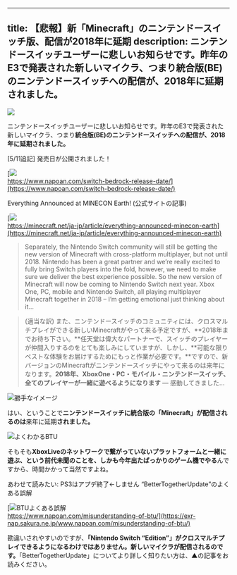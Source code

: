 
---
title: 【悲報】新「Minecraft」のニンテンドースイッチ版、配信が2018年に延期
description: ニンテンドースイッチユーザーに悲しいお知らせです。昨年のE3で発表された新しいマイクラ、つまり統合版(BE)のニンテンドースイッチへの配信が、2018年に延期されました。
---

![](https://cdn-ak.f.st-hatena.com/images/fotolife/s/sasigume/20210208/20210208103158.png)

ニンテンドースイッチユーザーに悲しいお知らせです。昨年のE3で発表された新しいマイクラ、つまり**統合版(BE)のニンテンドースイッチへの配信が、2018年に延期されました。**

\[5/11追記\] 発売日が公開されました！

[![](https://cdn-ak.f.st-hatena.com/images/fotolife/s/sasigume/20210208/20210208091336.png)  
https://www.napoan.com/switch-bedrock-release-date/](https://www.napoan.com/switch-bedrock-release-date/)

Everything Announced at MINECON Earth! (公式サイトの記事)

[![](https://cdn-ak.f.st-hatena.com/images/fotolife/s/sasigume/20210208/20210208114515.png)  
https://minecraft.net/ja-jp/article/everything-announced-minecon-earth](https://minecraft.net/ja-jp/article/everything-announced-minecon-earth)

> Separately, the Nintendo Switch community will still be getting the new version of Minecraft with cross-platform multiplayer, but not until 2018. Nintendo has been a great partner and we’re really excited to fully bring Switch players into the fold, however, we need to make sure we deliver the best experience possible. So the new version of Minecraft will now be coming to Nintendo Switch next year. Xbox One, PC, mobile and Nintendo Switch, all playing multiplayer Minecraft together in 2018 – I’m getting emotional just thinking about it…

> (適当な訳) また、ニンテンドースイッチのコミュニティには、クロスマルチプレイができる新しいMinecraftがやって来る予定ですが、**2018年までお待ち下さい。**任天堂は偉大なパートナーで、スイッチのプレイヤーが仲間入りするのをとても楽しみにしていますが、しかし、**可能な限りベストな体験をお届けするためにもっと作業が必要です。**ですので、新バージョンのMinecraftがニンテンドースイッチにやって来るのは来年になります。**2018年、XboxOne・PC・モバイル・ニンテンドースイッチ、全てのプレイヤーが一緒に遊べるようになります** ― 感動してきました…

![勝手なイメージ](https://cdn-ak.f.st-hatena.com/images/fotolife/s/sasigume/20210208/20210208121334.png)

はい、ということで**ニンテンドースイッチに統合版の「Minecraft」が配信されるのは**来年に延期**されました。**

![よくわかるBTU](https://cdn-ak.f.st-hatena.com/images/fotolife/s/sasigume/20210208/20210208091112.png)

そもそも**XboxLiveのネットワークで繋がっていないプラットフォームと一緒に遊ぶ、という前代未聞のことを、しかも今年出たばっかりのゲーム機でやる**んですから、時間かかって当然ですよね。

あわせて読みたい: PS3はアプデ終了←しません “BetterTogetherUpdate”のよくある誤解

[![BTUよくある誤解](https://cdn-ak.f.st-hatena.com/images/fotolife/s/sasigume/20210208/20210208122155.png)  
https://www.napoan.com/misunderstanding-of-btu/](https://exr-nap.sakura.ne.jp/www.napoan.com/misunderstanding-of-btu/)

勘違いされやすいのですが、**「Nintendo Switch “Edition”」がクロスマルチプレイできるようになるわけではありません。新しいマイクラが配信されるのです。**「BetterTogetherUpdate」についてより詳しく知りたい方は、▲の記事をお読みください。
